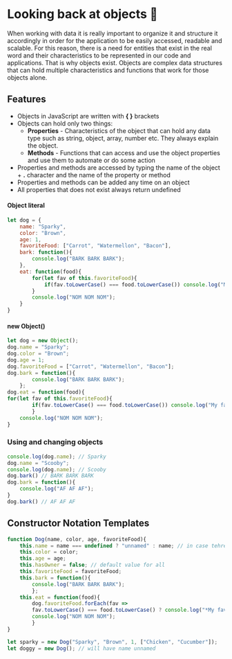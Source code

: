 # Looking back at objects 🌳
When working with data it is really important to organize it and structure it accordingly in order for the application to be easily accessed, readable and scalable. For this reason, there is a need for entities that exist in the real word and their characteristics to be represented in our code and applications. That is why objects exist. Objects are complex data structures that can hold multiple characteristics and functions that work for those objects alone. 
## Features 
* Objects in JavaScript are written with **{ }** brackets
* Objects can hold only two things:
	* **Properties** - Characteristics of the object that can hold any data type such as string, object, array, number etc. They always explain the object. 
	* **Methods** - Functions that can access and use the object properties and use them to automate or do some action
* Properties and methods are accessed by typing the name of the object + **.** character and the name of the property or method
* Properties and methods can be added any time on an object
* All properties that does not exist always return undefined

#### Object literal
```javascript
let dog = {
	name: "Sparky",
	color: "Brown",
	age: 1,
	favoriteFood: ["Carrot", "Watermellon", "Bacon"],
	bark: function(){
		console.log("BARK BARK BARK");
	},
	eat: function(food){
		for(let fav of this.favoriteFood){
			if(fav.toLowerCase() === food.toLowerCase()) console.log("My favorite!");
		}	
		console.log("NOM NOM NOM");
	}
}
```
#### new Object()
```js
let dog = new Object();
dog.name = "Sparky";
dog.color = "Brown";
dog.age = 1;
dog.favoriteFood = ["Carrot", "Watermellon", "Bacon"];
dog.bark = function(){
		console.log("BARK BARK BARK");
	};
dog.eat = function(food){
for(let fav of this.favoriteFood){
		if(fav.toLowerCase() === food.toLowerCase()) console.log("My favorite!");
		}	
	console.log("NOM NOM NOM");			
}
```
### Using and changing objects
```javascript
console.log(dog.name); // Sparky
dog.name = "Scooby";
console.log(dog.name); // Scooby
dog.bark() // BARK BARK BARK
dog.bark = function(){
	console.log("AF AF AF");
}
dog.bark() // AF AF AF
```

## Constructor Notation Templates
```javascript
function Dog(name, color, age, favoriteFood){
	this.name = name === undefined ? "unnamed" : name; // in case tehre is no name
	this.color = color;
	this.age = age;
	this.hasOwner = false; // default value for all
	this.favoriteFood = favoriteFood;
	this.bark = function(){
		console.log("BARK BARK BARK");
		};
	this.eat = function(food){
		dog.favoriteFood.forEach(fav => 
		fav.toLowerCase() === food.toLowerCase() ? console.log("*My favorite!*") : "");
		console.log("NOM NOM NOM");
		}
}

let sparky = new Dog("Sparky", "Brown", 1, ["Chicken", "Cucumber"]);
let doggy = new Dog(); // will have name unnamed
```
